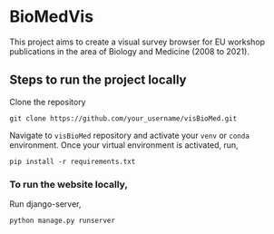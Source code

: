 # BioMedVis

This project aims to create a visual survey browser for EU workshop publications in the area of Biology and Medicine
(2008 to 2021).

## Steps to run the project locally

Clone the repository

```commandline
git clone https://github.com/your_username/visBioMed.git
```

Navigate to `visBioMed` repository and activate your `venv` or `conda` environment. Once your virtual environment is
activated, run,

```commandline
pip install -r requirements.txt
```

### To run the website locally,

 Run django-server,

```commandline
python manage.py runserver
```
